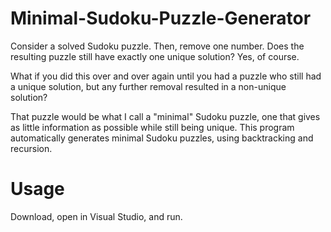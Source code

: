 Minimal-Sudoku-Puzzle-Generator
===============================

Consider a solved Sudoku puzzle. Then, remove one number. Does the resulting puzzle still have exactly one unique solution? Yes, of course.

What if you did this over and over again until you had a puzzle who still had a unique solution, but any further removal resulted in a non-unique solution?

That puzzle would be what I call a "minimal" Sudoku puzzle, one that gives as little information as possible while still being unique. This program automatically generates minimal Sudoku puzzles, using backtracking and recursion.

Usage
=====

Download, open in Visual Studio, and run.

